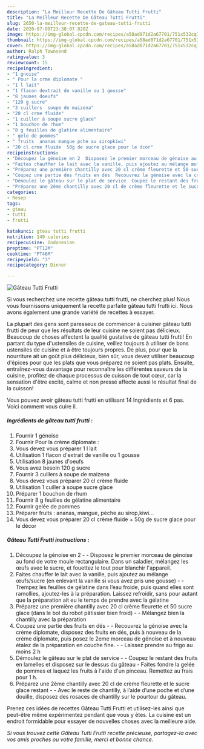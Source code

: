 ```yaml
---
description: "La Meilleur Recette De Gâteau Tutti Frutti"
title: "La Meilleur Recette De Gâteau Tutti Frutti"
slug: 2650-la-meilleur-recette-de-gateau-tutti-frutti
date: 2020-07-09T23:38:07.828Z
image: https://img-global.cpcdn.com/recipes/a58ad071d2a67701/751x532cq70/gateau-tutti-frutti-photo-principale-de-la-recette.jpg
thumbnail: https://img-global.cpcdn.com/recipes/a58ad071d2a67701/751x532cq70/gateau-tutti-frutti-photo-principale-de-la-recette.jpg
cover: https://img-global.cpcdn.com/recipes/a58ad071d2a67701/751x532cq70/gateau-tutti-frutti-photo-principale-de-la-recette.jpg
author: Ralph Townsend
ratingvalue: 3
reviewcount: 15
recipeingredient:
- "1 gnoise"
- " Pour la crme diplomate "
- "1 l lait"
- "1 flacon dextrait de vanille ou 1 gousse"
- "8 jaunes doeufs"
- "120 g sucre"
- "3 cuillers  soupe de maizena"
- "20 cl crme fluide"
- "1 cuiller à soupe sucre glace"
- "1 bouchon de rhum"
- "8 g feuilles de glatine alimentaire"
- " gele de pommes"
- " fruits  ananas mangue pche au siropkiwi"
- "20 cl crme fluide  50g de sucre glace pour le dcor"
recipeinstructions:
- "Découpez la génoise en 2  Disposez le premier morceau de génoise au fond de votre moule rectangulaire. Dans un saladier, mélangez les œufs avec le sucre, et fouettez le tout pour blanchir l&#39;appareil."
- "Faites chauffer le lait avec la vanille, puis ajoutez au mélange œufs/sucre (en enlevant la vanille si vous avez pris une gousse)  Trempez les feuilles de gélatine dans l’eau froide, puis quand elles sont ramollies, ajoutez-les à la préparation. Laissez refroidir, sans pour autant que la préparation ait eu le temps de prendre avec la gélatine"
- "Préparez une première chantilly avec 20 cl crème fleurette et 50 sucre glace (dans le bol du robot pâtissier bien froid)  Mélangez bien la chantilly avec la préparation"
- "Coupez une partie des fruits en dés  Recouvrez la génoise avec la crème diplomate, disposez des fruits en dés, puis à nouveau de la crème diplomate, puis posez le 2eme morceau de génoise et à nouveau étalez de la préparation en couche fine.  Laissez prendre au frigo au moins 2 h"
- "Démoulez le gâteau sur le plat de service  Coupez le restant des fruits en lamelles et disposez sur le dessus du gâteau - Faites fondre la gelée de pommes et laquez les fruits à l&#39;aide d&#39;un pinceau. Remettez au frais pour 1 h."
- "Préparez une 2ème chantilly avec 20 cl de crème fleurette et le sucre glace restant  Avec le reste de chantilly, à l’aide d’une poche et d’une douille, disposez des rosaces de chantilly sur le pourtour du gâteau."
categories:
- Resep
tags:
- gteau
- tutti
- frutti

katakunci: gteau tutti frutti 
nutrition: 149 calories
recipecuisine: Indonesian
preptime: "PT12M"
cooktime: "PT46M"
recipeyield: "3"
recipecategory: Dinner

---
```



![Gâteau Tutti Frutti](https://img-global.cpcdn.com/recipes/a58ad071d2a67701/751x532cq70/gateau-tutti-frutti-photo-principale-de-la-recette.jpg)

Si vous recherchez une recette gâteau tutti frutti, ne cherchez plus! Nous vous fournissons uniquement la recette parfaite gâteau tutti frutti ici. Nous avons également une grande variété de recettes à essayer.

La plupart des gens sont paresseux de commencer à cuisiner gâteau tutti frutti de peur que les résultats de leur cuisine ne soient pas délicieux. Beaucoup de choses affectent la qualité gustative de gâteau tutti frutti! En partant du type d'ustensiles de cuisine, veillez toujours à utiliser de bons ustensiles de cuisine et à être toujours propres. De plus, pour que la nourriture ait un goût plus délicieux, bien sûr, vous devez utiliser beaucoup d'épices pour que les plats que vous préparez ne soient pas plats. Ensuite, entraînez-vous davantage pour reconnaître les différentes saveurs de la cuisine, profitez de chaque processus de cuisson de tout cœur, car la sensation d'être excité, calme et non pressé affecte aussi le résultat final de la cuisson!

<!--inarticleads1-->

Vous pouvez avoir gâteau tutti frutti en utilisant 14 Ingrédients et 6 pas. Voici comment vous cuire il.

##### Ingrédients de gâteau tutti frutti :

1. Fournir 1 génoise
1. Fournir  Pour la crème diplomate :
1. Vous devez vous préparer 1 l lait
1. Utilisation 1 flacon d&#39;extrait de vanille ou 1 gousse
1. Utilisation 8 jaunes d&#39;oeufs
1. Vous avez besoin 120 g sucre
1. Fournir 3 cuillers à soupe de maizena
1. Vous devez vous préparer 20 cl crème fluide
1. Utilisation 1 cuiller à soupe sucre glace
1. Préparer 1 bouchon de rhum
1. Fournir 8 g feuilles de gélatine alimentaire
1. Fournir  gelée de pommes
1. Préparer  fruits : ananas, mangue, pèche au sirop,kiwi...
1. Vous devez vous préparer 20 cl crème fluide + 50g de sucre glace pour le décor




<!--inarticleads2-->

##### Gâteau Tutti Frutti instructions :

1. Découpez la génoise en 2 -  - Disposez le premier morceau de génoise au fond de votre moule rectangulaire. Dans un saladier, mélangez les œufs avec le sucre, et fouettez le tout pour blanchir l&#39;appareil.
1. Faites chauffer le lait avec la vanille, puis ajoutez au mélange œufs/sucre (en enlevant la vanille si vous avez pris une gousse) -  - Trempez les feuilles de gélatine dans l’eau froide, puis quand elles sont ramollies, ajoutez-les à la préparation. Laissez refroidir, sans pour autant que la préparation ait eu le temps de prendre avec la gélatine
1. Préparez une première chantilly avec 20 cl crème fleurette et 50 sucre glace (dans le bol du robot pâtissier bien froid) -  - Mélangez bien la chantilly avec la préparation
1. Coupez une partie des fruits en dés -  - Recouvrez la génoise avec la crème diplomate, disposez des fruits en dés, puis à nouveau de la crème diplomate, puis posez le 2eme morceau de génoise et à nouveau étalez de la préparation en couche fine. -  - Laissez prendre au frigo au moins 2 h
1. Démoulez le gâteau sur le plat de service -  - Coupez le restant des fruits en lamelles et disposez sur le dessus du gâteau - Faites fondre la gelée de pommes et laquez les fruits à l&#39;aide d&#39;un pinceau. Remettez au frais pour 1 h.
1. Préparez une 2ème chantilly avec 20 cl de crème fleurette et le sucre glace restant -  - Avec le reste de chantilly, à l’aide d’une poche et d’une douille, disposez des rosaces de chantilly sur le pourtour du gâteau.




<!--inarticleads1-->

<p>
Prenez ces idées de recettes Gâteau Tutti Frutti et utilisez-les ainsi que peut-être même expérimentez pendant que vous y êtes. La cuisine est un endroit formidable pour essayer de nouvelles choses avec la meilleure aide.
</p>

<p>
<i>Si vous trouvez cette Gâteau Tutti Frutti recette précieuse, partagez-la avec vos amis proches ou votre famille, merci et bonne chance.</i>
</p>
